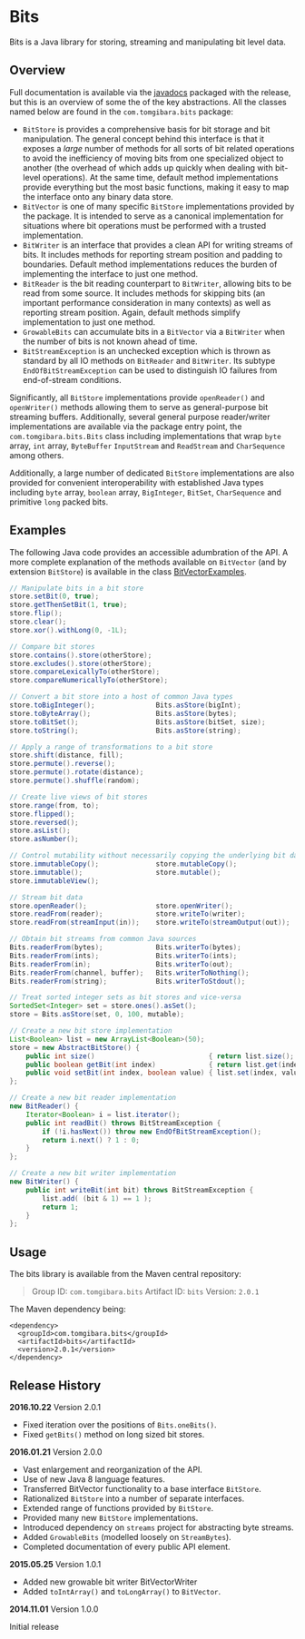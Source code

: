 Bits
====

Bits is a Java library for storing, streaming and manipulating bit level data.

Overview
--------

Full documentation is available via the [javadocs][0] packaged with the release,
but this is an overview of some the of the key abstractions. All the classes
named below are found in the `com.tomgibara.bits` package:

* `BitStore` is provides a comprehensive basis for bit storage and bit
   manipulation. The general concept behind this interface is that it exposes a
   *large* number of methods for all sorts of bit related operations to avoid
   the inefficiency of moving bits from one specialized object to another (the
   overhead of which adds up quickly when dealing with bit-level operations). At
   the same time, default method implementations provide everything but the most
   basic functions, making it easy to map the interface onto any binary data
   store.
* `BitVector` is one of many specific `BitStore` implementations provided by
   the package. It is intended to serve as a canonical implementation for
   situations where bit operations must be performed with a trusted
   implementation.
* `BitWriter` is an interface that provides a clean API for writing streams of
   bits. It includes methods for reporting stream position and padding to
   boundaries. Default method implementations reduces the burden of implementing
   the interface to just one method.
* `BitReader` is the bit reading counterpart to `BitWriter`, allowing bits to
   be read from some source. It includes methods for skipping bits (an important
   performance consideration in many contexts) as well as reporting stream
   position. Again, default methods simplify implementation to just one method.
*  `GrowableBits` can accumulate bits in a `BitVector` via a `BitWriter`
   when the number of bits is not known ahead of time.
* `BitStreamException` is an unchecked exception which is thrown as standard by
   all IO methods on `BitReader` and `BitWriter`. Its subtype
   `EndOfBitStreamException` can be used to distinguish IO failures from
   end-of-stream conditions.

Significantly, all `BitStore` implementations provide `openReader()` and
`openWriter()` methods allowing them to serve as general-purpose bit streaming
buffers. Additionally, several general purpose reader/writer implementations are
available via the package entry point, the `com.tomgibara.bits.Bits` class
including implementations that wrap `byte` array, `int` array, `ByteBuffer`
`InputStream` and `ReadStream` and `CharSequence` among others.

Additionally, a large number of dedicated `BitStore` implementations are also
provided for convenient interoperability with established Java types including
`byte` array, `boolean` array, `BigInteger`, `BitSet`, `CharSequence` and
primitive `long` packed bits.

Examples
--------

The following Java code provides an accessible adumbration of the API.
A more complete explanation of the methods available on `BitVector` (and by
extension `BitStore`) is available in the class [BitVectorExamples][1].

```java
// Manipulate bits in a bit store
store.setBit(0, true);
store.getThenSetBit(1, true);
store.flip();
store.clear();
store.xor().withLong(0, -1L);

// Compare bit stores
store.contains().store(otherStore);
store.excludes().store(otherStore);
store.compareLexicallyTo(otherStore);
store.compareNumericallyTo(otherStore);

// Convert a bit store into a host of common Java types
store.toBigInteger();               Bits.asStore(bigInt);
store.toByteArray();                Bits.asStore(bytes);
store.toBitSet();                   Bits.asStore(bitSet, size);
store.toString();                   Bits.asStore(string);

// Apply a range of transformations to a bit store
store.shift(distance, fill);
store.permute().reverse();
store.permute().rotate(distance);
store.permute().shuffle(random);

// Create live views of bit stores
store.range(from, to);
store.flipped();
store.reversed();
store.asList();
store.asNumber();

// Control mutability without necessarily copying the underlying bit data
store.immutableCopy();              store.mutableCopy();
store.immutable();                  store.mutable();
store.immutableView();

// Stream bit data
store.openReader();                 store.openWriter();
store.readFrom(reader);             store.writeTo(writer);
store.readFrom(streamInput(in));    store.writeTo(streamOutput(out));

// Obtain bit streams from common Java sources
Bits.readerFrom(bytes);             Bits.writerTo(bytes);
Bits.readerFrom(ints);              Bits.writerTo(ints);
Bits.readerFrom(in);                Bits.writerTo(out);
Bits.readerFrom(channel, buffer);   Bits.writerToNothing();
Bits.readerFrom(string);            Bits.writerToStdout();

// Treat sorted integer sets as bit stores and vice-versa
SortedSet<Integer> set = store.ones().asSet();
store = Bits.asStore(set, 0, 100, mutable);

// Create a new bit store implementation
List<Boolean> list = new ArrayList<Boolean>(50);
store = new AbstractBitStore() {
	public int size()                            { return list.size();     }
	public boolean getBit(int index)             { return list.get(index); }
	public void setBit(int index, boolean value) { list.set(index, value); }
};

// Create a new bit reader implementation
new BitReader() {
	Iterator<Boolean> i = list.iterator();
	public int readBit() throws BitStreamException {
		if (!i.hasNext()) throw new EndOfBitStreamException();
		return i.next() ? 1 : 0;
	}
};

// Create a new bit writer implementation
new BitWriter() {
	public int writeBit(int bit) throws BitStreamException {
		list.add( (bit & 1) == 1 );
		return 1;
	}
};
```

Usage
-----

The bits library is available from the Maven central repository:

> Group ID:    `com.tomgibara.bits`
> Artifact ID: `bits`
> Version:     `2.0.1`

The Maven dependency being:

    <dependency>
      <groupId>com.tomgibara.bits</groupId>
      <artifactId>bits</artifactId>
      <version>2.0.1</version>
    </dependency>

Release History
---------------

**2016.10.22** Version 2.0.1

 * Fixed iteration over the positions of `Bits.oneBits()`.
 * Fixed `getBits()` method on long sized bit stores.

**2016.01.21** Version 2.0.0

 * Vast enlargement and reorganization of the API.
 * Use of new Java 8 language features.
 * Transferred BitVector functionality to a base interface `BitStore`.
 * Rationalized `BitStore` into a number of separate interfaces.
 * Extended range of functions provided by `BitStore`.
 * Provided many new `BitStore` implementations.
 * Introduced dependency on `streams` project for abstracting byte streams.
 * Added `GrowableBits` (modelled loosely on `StreamBytes`).
 * Completed documentation of every public API element. 

**2015.05.25** Version 1.0.1

 * Added new growable bit writer BitVectorWriter
 * Added `toIntArray()` and `toLongArray()` to `BitVector`.

**2014.11.01** Version 1.0.0

 Initial release

[0]: http://www.javadoc.io/doc/com.tomgibara.bits/bits
[1]: https://github.com/tomgibara/bits/blob/master/src/test/java/com/tomgibara/bits/sample/BitVectorSample.java 
